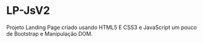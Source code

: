 # LP-JsV2
Projeto Landing Page criado usando HTML5 E CSS3 e JavaScript um pouco de Bootstrap e Manipulação DOM.
